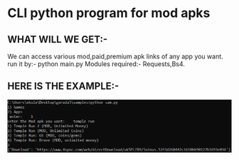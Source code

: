 # CLI python program for mod apks
## WHAT WILL WE GET:-
We can access various mod,paid,premium apk links of any app you want.
run it by:- python main.py
Modules required:- Requests,Bs4.
## HERE IS THE EXAMPLE:-
![](modapk.PNG)
